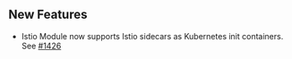 ## New Features

- Istio Module now supports Istio sidecars as Kubernetes init containers. See [#1426](https://github.com/kyma-project/istio/issues/1426)